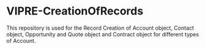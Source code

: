 # VIPRE-CreationOfRecords
This repository is used for the Record Creation of Account object, Contact object, Opportunity and Quote object and Contract object for different types of Account.
